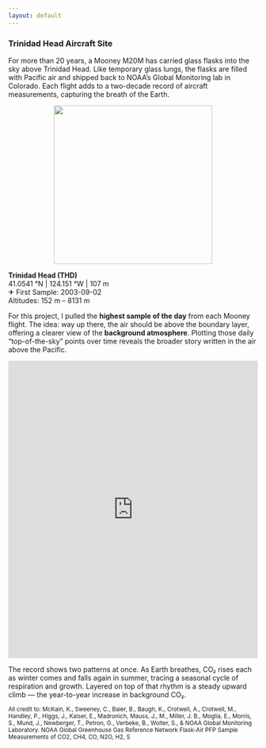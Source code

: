 ```yaml
---
layout: default
---
```

### Trinidad Head Aircraft Site 

For more than 20 years, a Mooney M20M has carried glass flasks into the sky above Trinidad Head. Like temporary glass lungs, the flasks are filled with Pacific air and shipped back to NOAA’s Global Monitoring lab in Colorado. Each flight adds to a two-decade record of aircraft measurements, capturing the breath of the Earth. 

<p align="center">
  <img src="https://hellafolk.github.io/img/clouds.jpeg" width="320">
</p>

**Trinidad Head (THD)**  
41.0541 °N | 124.151 °W | 107 m  
✈ First Sample: 2003-09-02  
Altitudes: 152 m – 8131 m  

For this project, I pulled the **highest sample of the day** from each Mooney flight. The idea: way up there, the air should be above the boundary layer, offering a clearer view of the **background atmosphere**. Plotting those daily “top-of-the-sky” points over time reveals the broader story written in the air above the Pacific. 

<iframe src="https://hellafolk.github.io/img/top_profile_co2.html" width="100%" height="600" style="border:0" loading="lazy"></iframe>

The record shows two patterns at once. As Earth breathes, CO₂ rises each as winter comes and falls again in summer, tracing a seasonal cycle of respiration and growth. Layered on top of that rhythm is a steady upward climb — the year-to-year increase in background CO₂.  


<small>
All credit to: McKain, K., Sweeney, C., Baier, B., Baugh, K., Crotwell, A., Crotwell, M., Handley, P., Higgs, J., Kaiser, E., Madronich, Mauss, J., M., Miller, J. B., Moglia, E., Morris, S., Mund, J., Newberger, T., Petron, G., Verbeke, B., Wolter, S., & NOAA Global Monitoring Laboratory. NOAA Global Greenhouse Gas Reference Network Flask-Air PFP Sample Measurements of CO2, CH4, CO, N2O, H2, S

